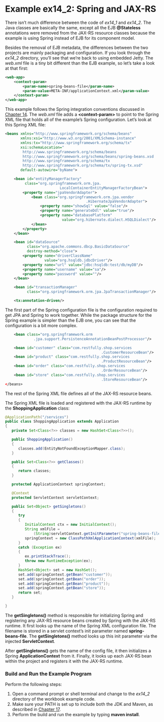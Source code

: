 # Example ex14_2: Spring and JAX-RS


There isn’t much difference between the code of *ex14_1* and *ex14_2*. The Java classes are basically the same, except all the EJB **@Stateless** annotations were removed from the JAX-RS resource classes because the example is using Spring instead of EJB for its component model.


Besides the removal of EJB metadata, the differences between the two projects are mainly packaging and configuration. If you look through the *ex14_2* directory, you’ll see that we’re back to using embedded Jetty. The *web.xml* file is a tiny bit different than the EJB example, so let’s take a look at that first:


```xml:src/main/webapp/WEB-INF/web.xml
<web-app>
    <context-param>
        <param-name>spring-beans-file</param-name>
        <param-value>META-INF/applicationContext.xml</param-value>
    </context-param>
</web-app>
```


This example follows the Spring integration conventions discussed in [Chapter 14](../../part1/chapter14/deployment_and_integration.md). The *web.xml* file adds a **&lt;context-param&gt;** to point to the Spring XML file that holds all of the example’s Spring configuration. Let’s look at this Spring XML file:



```xml:src/main/resources/applicationContext.xml
<beans xmlns="http://www.springframework.org/schema/beans"
       xmlns:xsi="http://www.w3.org/2001/XMLSchema-instance"
       xmlns:tx="http://www.springframework.org/schema/tx"
       xsi:schemaLocation="
        http://www.springframework.org/schema/beans
        http://www.springframework.org/schema/beans/spring-beans.xsd
        http://www.springframework.org/schema/tx
        http://www.springframework.org/schema/tx/spring-tx.xsd"
       default-autowire="byName">

    <bean id="entityManagerFactory"
         class="org.springframework.orm.jpa.
                         LocalContainerEntityManagerFactoryBean">
        <property name="jpaVendorAdapter">
            <bean class="org.springframework.orm.jpa.vendor
                                     .HibernateJpaVendorAdapter">
                <property name="showSql" value="false"/>
                <property name="generateDdl" value="true"/>
                <property name="databasePlatform"
                          value="org.hibernate.dialect.HSQLDialect"/>
            </bean>
        </property>
    </bean>

    <bean id="dataSource"
          class="org.apache.commons.dbcp.BasicDataSource"
          destroy-method="close">
        <property name="driverClassName"
                  value="org.hsqldb.jdbcDriver"/>
        <property name="url" value="jdbc:hsqldb:test/db/myDB"/>
        <property name="username" value="sa"/>
        <property name="password" value=""/>
    </bean>

    <bean id="transactionManager"
          class="org.springframework.orm.jpa.JpaTransactionManager"/>

    <tx:annotation-driven/>
```


The first part of the Spring configuration file is the configuration required to get JPA and Spring to work together. While the package structure for the Spring example is simpler than the EJB one, you can see that the configuration is a bit more complex.


```xml
    <bean class="org.springframework.orm
             .jpa.support.PersistenceAnnotationBeanPostProcessor"/>

    <bean id="customer" class="com.restfully.shop.services
                                            .CustomerResourceBean"/>
    <bean id="product" class="com.restfully.shop.services
                                            .ProductResourceBean"/>
    <bean id="order" class="com.restfully.shop.services
                                            .OrderResourceBean"/>
    <bean id="store" class="com.restfully.shop.services
                                            .StoreResourceBean"/>
</beans>
```


The rest of the Spring XML file defines all of the JAX-RS resource beans.


The Spring XML file is loaded and registered with the JAX-RS runtime by the **ShoppingApplication** class:


```Java:src/main/java/com/restfully/shop/services/ShoppingApplication.java
@ApplicationPath("/services")
public class ShoppingApplication extends Application
{
   private Set<Class<?>> classes = new HashSet<Class<?>>();

   public ShoppingApplication()
   {
      classes.add(EntityNotFoundExceptionMapper.class);
   }

   public Set<Class<?>> getClasses()
   {
      return classes;
   }

   protected ApplicationContext springContext;

   @Context
   protected ServletContext servletContext;

   public Set<Object> getSingletons()
   {
      try
      {
         InitialContext ctx = new InitialContext();
         String xmlFile =
             (String)servletContext.getInitParameter("spring-beans-file");
         springContext = new ClassPathXmlApplicationContext(xmlFile);
      }
      catch (Exception ex)
      {
         ex.printStackTrace();
         throw new RuntimeException(ex);
      }
      HashSet<Object> set = new HashSet();
      set.add(springContext.getBean("customer"));
      set.add(springContext.getBean("order"));
      set.add(springContext.getBean("product"));
      set.add(springContext.getBean("store"));
      return set;
   }

}
```


The **getSingletons()** method is responsible for initializing Spring and registering any JAX-RS resource beans created by Spring with the JAX-RS runtime. It first looks up the name of the Spring XML configuration file. The filename is stored in a servlet context’s init parameter named **spring-beans-file**. The **getSingletons()** method looks up this init parameter via the injected **ServletContext**.


After **getSingletons()** gets the name of the config file, it then initializes a Spring **ApplicationContext** from it. Finally, it looks up each JAX-RS bean within the project and registers it with the JAX-RS runtime.



### Build and Run the Example Program


Perform the following steps:

1. Open a command prompt or shell terminal and change to the *ex14_2* directory of the workbook example code.
2. Make sure your PATH is set up to include both the JDK and Maven, as described in [Chapter 17](../chapter17/workbook_introduction.md).
3. Perform the build and run the example by typing **maven install**.